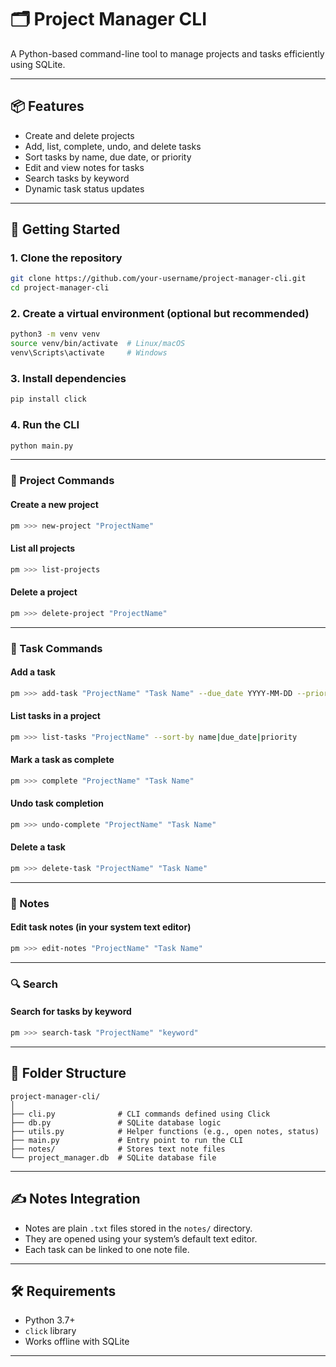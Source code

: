# 🗂️ Project Manager CLI

A Python-based command-line tool to manage projects and tasks efficiently using SQLite.

---

## 📦 Features

- Create and delete projects  
- Add, list, complete, undo, and delete tasks  
- Sort tasks by name, due date, or priority  
- Edit and view notes for tasks  
- Search tasks by keyword  
- Dynamic task status updates  

---

## 🚀 Getting Started

### 1. Clone the repository

```bash
git clone https://github.com/your-username/project-manager-cli.git
cd project-manager-cli
```

### 2. Create a virtual environment (optional but recommended)

```bash
python3 -m venv venv
source venv/bin/activate  # Linux/macOS
venv\Scripts\activate     # Windows
```

### 3. Install dependencies

```bash
pip install click
```

### 4. Run the CLI

```bash
python main.py
```
---

### 📁 Project Commands

#### Create a new project

```bash
pm >>> new-project "ProjectName"
```

#### List all projects

```bash
pm >>> list-projects
```

#### Delete a project

```bash
pm >>> delete-project "ProjectName"
```

---

### 📌 Task Commands

#### Add a task

```bash
pm >>> add-task "ProjectName" "Task Name" --due_date YYYY-MM-DD --priority LOW|MEDIUM|HIGH
```

#### List tasks in a project

```bash
pm >>> list-tasks "ProjectName" --sort-by name|due_date|priority
```

#### Mark a task as complete

```bash
pm >>> complete "ProjectName" "Task Name"
```

#### Undo task completion

```bash
pm >>> undo-complete "ProjectName" "Task Name"
```

#### Delete a task

```bash
pm >>> delete-task "ProjectName" "Task Name"
```

---

### 📝 Notes

#### Edit task notes (in your system text editor)

```bash
pm >>> edit-notes "ProjectName" "Task Name"
```

---

### 🔍 Search

#### Search for tasks by keyword

```bash
pm >>> search-task "ProjectName" "keyword"
```

---

## 📂 Folder Structure

```
project-manager-cli/
│
├── cli.py              # CLI commands defined using Click
├── db.py               # SQLite database logic
├── utils.py            # Helper functions (e.g., open notes, status)
├── main.py             # Entry point to run the CLI
├── notes/              # Stores text note files
└── project_manager.db  # SQLite database file
```

---

## ✍️ Notes Integration

- Notes are plain `.txt` files stored in the `notes/` directory.
- They are opened using your system’s default text editor.
- Each task can be linked to one note file.

---

## 🛠️ Requirements

- Python 3.7+
- `click` library
- Works offline with SQLite

---

